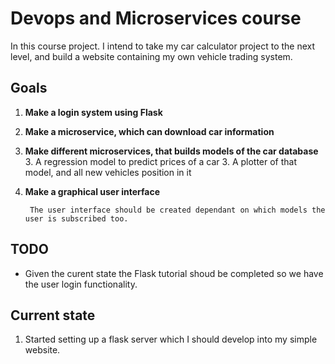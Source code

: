 # Devops and Microservices course
In this course project. I intend to take my car calculator project to the next level, 
and build a website containing my own vehicle trading system. 
## Goals 
1. **Make a login system using Flask**
2. **Make a microservice, which can download car information**
3. **Make different microservices, that builds models of the car database** 
    3. A regression model to predict prices of a car
    3. A plotter of that model, and all new vehicles position in it
4. **Make a graphical user interface**

        The user interface should be created dependant on which models the user is subscribed too. 
## TODO  
* Given the curent state the Flask tutorial shoud be completed so we have the user login functionality. 

## Current state 
1. Started setting up a flask server which I should develop into my simple website.

